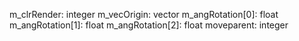 m_clrRender: integer
m_vecOrigin: vector
m_angRotation[0]: float
m_angRotation[1]: float
m_angRotation[2]: float
moveparent: integer